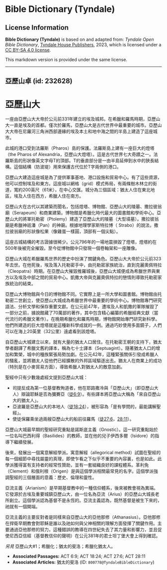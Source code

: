 # Bible Dictionary (Tyndale)

## License Information

**Bible Dictionary (Tyndale)** is based on and adapted from: _Tyndale Open Bible Dictionary_, [Tyndale House Publishers](https://tyndaleopenresources.com/), 2023, which is licensed under a [CC BY-SA 4.0 license](https://creativecommons.org/licenses/by-sa/4.0/legalcode.en).

This markdown version is provided under the same license.



--------------------------------

## 亞歷山卓 (id: 232628)

亞歷山大
====

一座由亞歷山大大帝於公元前331年建立的埃及城邦。在希臘和羅馬時期，亞歷山大一直是埃及的首都。僅次於羅馬，亞歷山大是古代世界中最重要的城市。亞歷山大大帝在尼羅河三角洲西部邊緣的埃及本土和地中海之間的半島上建造了這座城市。

此城的港口受到法羅斯（Pharos）島的保護。法羅斯島上建有一座巨大的燈塔（the Pharos of Alexandria，亞歷山大燈塔）。這是古代世界七大奇蹟之一。法羅斯島的形狀像英文字母T的頂部。T的垂直部分是一由半島延伸到水中的狹長結構。這個結構（防波堤）用來保護古代位於T字兩側的港口。

亞歷山大建造這座城是為了提供軍事基地、港口設施和貿易中心。有了這些資源，他可以控制埃及和東方。這座城以網格（grid）模式佈局，有兩條樹木林立的街道，寬約200英尺（61米），在中心交匯。城分為三個區域：猶太人住在東北地區，埃及人住在西方，希臘人住在南方。

亞歷山大在古代以其建築而聞名，包括燈塔、博物館、亞歷山大的陵墓、撒拉彼翁廟（Serapeum）和商業建築。博物館是希臘化時代最大的圖書館和學術中心。亞歷山大的將軍托勒密（Ptolemy）建造了亞歷山大的陵墓（大型墳墓）。撒拉彼翁廟是希臘神祇潘（Pan）的神廟。根據地理學家斯特拉博（ Strabo）的說法，撒拉彼翁廟的形狀像松果（像雞蛋一樣圓，頂部有一個尖點）。

這座古城結構的考古證據很稀少。公元796年的一場地震損毀了燈塔，燈塔約在500年後被完全摧毀。至今從博物館中只發現一個卷軸架和一座雕像。

亞歷山大城在希臘羅馬世界的歷史中扮演了關鍵角色。亞歷山大大帝於公元前323年去世。在他死後，埃及落入托勒密手中，由托勒密家族統治，直到克麗奧佩特拉（Cleopatra）時期。在亞歷山大摧毀推羅城後，亞歷山大城便成為希臘世界與東方以及埃及中部之間的貿易中心。凱撒大帝與克麗奧佩特拉的戀情則導致托勒密家族統治的結束。

亞歷山大博物館與今日的博物館不同。它實際上是一所大學和圖書館。博物館由托勒密二世創立，使亞歷山大城成為希臘世界中最重要的學術中心。博物館專門研究語法、分析文學和保存重要文獻。在公元前47年，遭埃及人和凱撒的軍隊摧毀了一部分之前，據說館藏了70萬部的著作，其中包含精心編纂的希臘經典文獻（當代流行的希臘文著作）。在晚期希臘化和羅馬時期，博物館開始專門研究新科學。他們所建造的巨大燈塔就是這種新科學成就的一例。通過巧妙使用多面鏡子，人們可以在海上20英里（32公里）遠處看到該燈塔。

自亞歷山大城建立以來，就有大量的猶太人口居住。在托勒密王朝的支持下，猶太學者翻譯了希臘文舊約譯本，稱為七十士譯本（Septuagint）。隨著猶太人口的增加和繁榮，城中的種族緊張局勢加劇。在公元42年，這種緊張關係引發成希臘人的騷亂，並將猶太人從他們已經擴散的外邦區域驅逐出去。猶太人在商業上的成功（特別是在小麥貿易方面），導致希臘人對猶太人的敵意加劇。

聖經中只有少數幾處經文提到亞歷山大城：

* 司提反成為第一位基督教殉道者，他在耶路撒冷與「亞歷山大」（即亞歷山大人）辯論耶穌是否為彌賽亞（[徒6:9](https://ref.ly/Acts6:9)）。有些譯本將亞歷山大稱為「來自亞歷山大的猶太人」。
* 亞波羅是亞歷山大的本地人（[徒18:24](https://ref.ly/Acts18:24)），被形容為「是有學問的，最能講解聖經」。
* 使徒保羅乘坐過兩艘亞歷山大的船前往羅馬（[徒27:6](https://ref.ly/Acts27:6)，[28:11](https://ref.ly/Acts28:11)）。

亞歷山大城最早期的聖經研究重點是諾斯底主義（Gnostic）。這一研究重點始於一位名叫巴西利得（Basilides）的教師，並在他的兒子伊西多爾（Isidore）的指導下繼續發展。

後來，發展出一個寓意解經學派。寓意解經（allegorical method）試圖在聖經的每一個細節中尋找屬靈的真理，即使乍看之下似乎不重要的內容裏，也是如此。此學派獲得富有支持者的經常性贊助，並有一套組織良好的課程體系。革利免（Clement）和俄利根（Origen）是與這個學派相關最常見的名字。這個學派強調聖經的三個層面的意義：歷史、倫理和靈性。

亞流主義（Arianism）是早期基督教中的一種信仰體系，後來被教會視為異端。它發源於古埃及重要城鎮亞歷山大，由一位名為亞流（Arius）的亞歷山大城長老所創立。這個學派認為基督不是永恆的。亞流主義認為，既然基督是被生下來的，祂就有一個開端。

亞流主義的主要反對者是同樣來自亞歷山大的亞他那修（Athanasius）。亞他那修在捍衛早期教會對耶穌是誰以及祂如何與父神相關的理解方面發揮了關鍵作用。主要通過亞他那修的努力，這種錯誤的教導在四世紀失去了其力量和影響力，並且促使尼西亞信經（基督教信仰的聲明）在公元381年的君士坦丁堡大會上得到確認。

*另見* 亞歷山大\#1；希臘化；猶太的斐洛；希臘化猶太人。

* **Associated Passages:** ACT 6:9; ACT 18:24; ACT 27:6; ACT 28:11
* **Associated Articles:** 猶太的斐洛 (ID: `800778@TyndaleBibleDictionary`)

